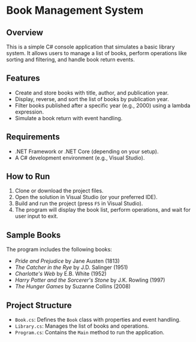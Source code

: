 ﻿# Book Management System

## Overview
This is a simple C# console application that simulates a basic library system. It allows users to manage a list of books, perform operations like sorting and filtering, and handle book return events.

## Features
- Create and store books with title, author, and publication year.
- Display, reverse, and sort the list of books by publication year.
- Filter books published after a specific year (e.g., 2000) using a lambda expression.
- Simulate a book return with event handling.

## Requirements
- .NET Framework or .NET Core (depending on your setup).
- A C# development environment (e.g., Visual Studio).

## How to Run
1. Clone or download the project files.
2. Open the solution in Visual Studio (or your preferred IDE).
3. Build and run the project (press `F5` in Visual Studio).
4. The program will display the book list, perform operations, and wait for user input to exit.

## Sample Books
The program includes the following books:
- *Pride and Prejudice* by Jane Austen (1813)
- *The Catcher in the Rye* by J.D. Salinger (1951)
- *Charlotte's Web* by E.B. White (1952)
- *Harry Potter and the Sorcerer's Stone* by J.K. Rowling (1997)
- *The Hunger Games* by Suzanne Collins (2008)

## Project Structure
- `Book.cs`: Defines the `Book` class with properties and event handling.
- `Library.cs`: Manages the list of books and operations.
- `Program.cs`: Contains the `Main` method to run the application.